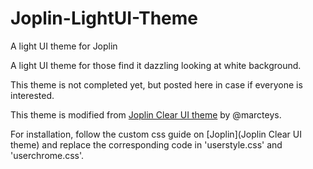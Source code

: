 # Joplin-LightUI-Theme
A light UI theme for Joplin

A light UI theme for those find it dazzling looking at white background.

This theme is not completed yet, but posted here in case if everyone is interested.

This theme is modified from [Joplin Clear UI theme](https://github.com/marcteys/joplin-theme-clearUI) by @marcteys.

For installation, follow the custom css guide on [Joplin](Joplin Clear UI theme) and replace the corresponding code in 'userstyle.css' and 'userchrome.css'.
